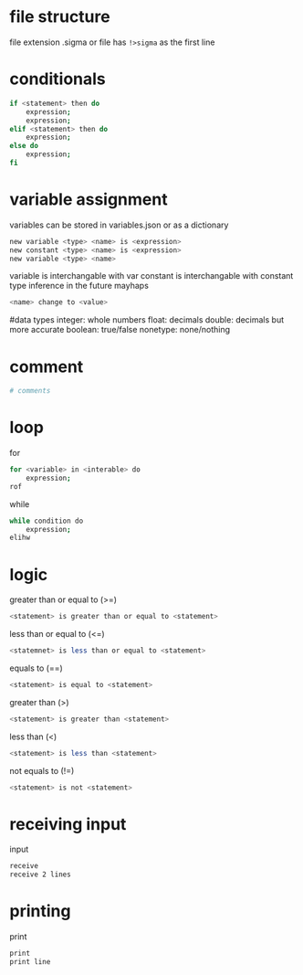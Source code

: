 # file structure
file extension .sigma or file has `!>sigma` as the first line

# conditionals

```bash
if <statement> then do
    expression;
    expression;
elif <statement> then do
    expression;
else do
    expression;
fi
```

# variable assignment
variables can be stored in variables.json or as a dictionary
```bash
new variable <type> <name> is <expression>
new constant <type> <name> is <expression>
new variable <type> <name> 
```

variable is interchangable with var
constant is interchangable with constant
type inference in the future mayhaps

```bash
<name> change to <value>
```

#data types
integer: whole numbers
float: decimals
double: decimals but more accurate
boolean: true/false
nonetype: none/nothing


# comment
```bash
# comments
```

# loop
for

```bash
for <variable> in <interable> do
    expression;
rof
```

while

```bash
while condition do
    expression;
elihw
```

# logic

greater than or equal to (>=)
```bash
<statement> is greater than or equal to <statement>
```

less than or equal to (<=)
```bash
<statemnet> is less than or equal to <statement>
```

equals to (==)

```bash
<statement> is equal to <statement>
```

greater than (>)
```bash
<statement> is greater than <statement>
```

less than (<)
```bash
<statement> is less than <statement>
```

not equals to (!=)
```bash
<statement> is not <statement>
```

# receiving input
input
```bash
receive
receive 2 lines
```

# printing
print
```bash
print 
print line
```
